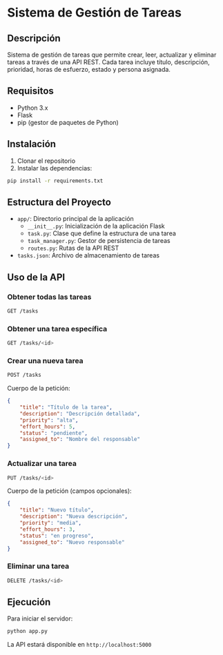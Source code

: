 # Sistema de Gestión de Tareas

## Descripción
Sistema de gestión de tareas que permite crear, leer, actualizar y eliminar tareas a través de una API REST. Cada tarea incluye título, descripción, prioridad, horas de esfuerzo, estado y persona asignada.

## Requisitos
- Python 3.x
- Flask
- pip (gestor de paquetes de Python)

## Instalación
1. Clonar el repositorio
2. Instalar las dependencias:
```bash
pip install -r requirements.txt
```

## Estructura del Proyecto
- `app/`: Directorio principal de la aplicación
  - `__init__.py`: Inicialización de la aplicación Flask
  - `task.py`: Clase que define la estructura de una tarea
  - `task_manager.py`: Gestor de persistencia de tareas
  - `routes.py`: Rutas de la API REST
- `tasks.json`: Archivo de almacenamiento de tareas

## Uso de la API
### Obtener todas las tareas
```bash
GET /tasks
```

### Obtener una tarea específica
```bash
GET /tasks/<id>
```

### Crear una nueva tarea
```bash
POST /tasks
```
Cuerpo de la petición:
```json
{
    "title": "Título de la tarea",
    "description": "Descripción detallada",
    "priority": "alta",
    "effort_hours": 5,
    "status": "pendiente",
    "assigned_to": "Nombre del responsable"
}
```

### Actualizar una tarea
```bash
PUT /tasks/<id>
```
Cuerpo de la petición (campos opcionales):
```json
{
    "title": "Nuevo título",
    "description": "Nueva descripción",
    "priority": "media",
    "effort_hours": 3,
    "status": "en progreso",
    "assigned_to": "Nuevo responsable"
}
```

### Eliminar una tarea
```bash
DELETE /tasks/<id>
```

## Ejecución
Para iniciar el servidor:
```bash
python app.py
```

La API estará disponible en `http://localhost:5000` 